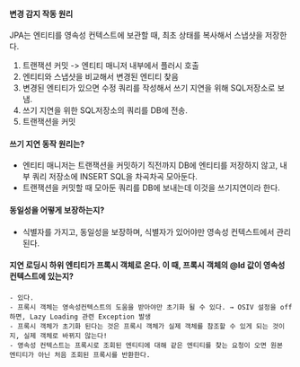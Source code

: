 #### 변경 감지 작동 원리
JPA는 엔티티를 영속성 컨텍스트에 보관할 때, 최초 상태를 복사해서 스냅샷을 저장한다.
1. 트랜잭션 커밋 -> 엔티티 매니저 내부에서 플러시 호출
2. 엔티티와 스냅샷을 비교해서 변경된 엔티티 찾음
3. 변경된 엔티티가 있으면 수정 쿼리를 작성해서 쓰기 지연을 위해 SQL저장소로 보냄.
4. 쓰기 지연을 위한 SQL저장소의 쿼리를 DB에 전송.
5. 트랜잭션을 커밋

#### 쓰기 지연 동작 원리는?
- 엔티티 매니저는 트랜잭션을 커밋하기 직전까지 DB에 엔티티를 저장하지 않고, 내부 쿼리 저장소에 INSERT SQL을 차곡차곡 모아둔다.
- 트랜잭션을 커밋할 때 모아둔 쿼리를 DB에 보내는데 이것을 쓰기지연이라 한다.

#### 동일성을 어떻게 보장하는지?
- 식별자를 가지고, 동일성을 보장하며, 식별자가 있어야만 영속성 컨텍스트에서 관리된다.

#### 지연 로딩시 하위 엔티티가 프록시 객체로 온다. 이 때, 프록시 객체의 @Id 값이 영속성 컨텍스트에 있는지?
    - 있다.
    - 프록시 객체는 영속성컨텍스트의 도움을 받아야만 초기화 될 수 있다. → OSIV 설정을 off하면, Lazy Loading 관련 Exception 발생
    - 프록시 객체가 초기화 된다는 것은 프록시 객체가 실제 객체를 참조할 수 있게 되는 것이지, 실제 객체로 바뀌지 않는다!
    - 영속성 컨텍스트는 프록시로 조회된 엔티티에 대해 같은 엔티티를 찾는 요청이 오면 원본 엔티티가 아닌 처음 조회된 프록시를 반환한다.